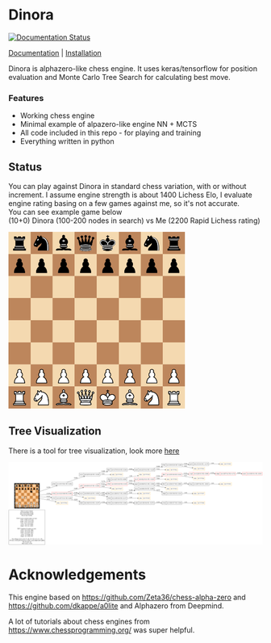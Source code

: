 # Dinora

[![Documentation Status](https://readthedocs.org/projects/dinora/badge/?version=latest)](https://dinora.readthedocs.io/en/latest/?badge=latest)


[Documentation](https://dinora.readthedocs.io/en/latest/) | [Installation](https://dinora.readthedocs.io/en/latest/installation.html)

Dinora is alphazero-like chess engine. It uses 
keras/tensorflow for position evaluation and Monte Carlo Tree Search for 
calculating best move.

### Features
- Working chess engine
- Minimal example of alpazero-like engine NN + MCTS
- All code included in this repo - for playing and training
- Everything written in python

## Status
You can play against Dinora in standard chess variation, with or without increment.
I assume engine strength is about 1400 Lichess Elo, I evaluate engine rating 
basing on a few games against me, so it's not accurate.  
You can see example game below  
(10+0) Dinora (100-200 nodes in search) vs Me (2200 Rapid Lichess rating)  

<img src="https://github.com/Saegl/dinora/raw/main/assets/gif/gfychess-example.gif" width="350">

## Tree Visualization

There is a tool for tree visualization, look more [here](https://dinora.readthedocs.io/en/latest/treeviz.html)

![Treeviz Visualization](assets/treeviz-example/state.png)

# Acknowledgements

This engine based on https://github.com/Zeta36/chess-alpha-zero and 
https://github.com/dkappe/a0lite and Alphazero from Deepmind.

A lot of tutorials about chess engines from https://www.chessprogramming.org/ was super helpful.

